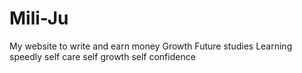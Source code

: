 # Mili-Ju
My website to write and earn money 
Growth Future studies 
Learning speedly
self care 
self growth 
self confidence 
